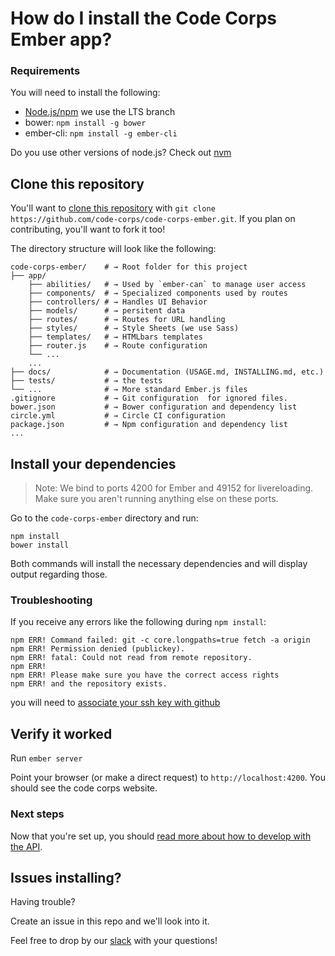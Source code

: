 # How do I install the Code Corps Ember app?

### Requirements

You will need to install the following: 

- [Node.js/npm](https://docs.npmjs.com/getting-started/installing-node) we use the LTS branch
- bower: `npm install -g bower`
- ember-cli: `npm install -g ember-cli`

Do you use other versions of node.js? Check out [nvm](https://github.com/creationix/nvm)

## Clone this repository

You'll want to [clone this repository](https://help.github.com/articles/cloning-a-repository/) with `git clone https://github.com/code-corps/code-corps-ember.git`. If you plan on contributing, you'll want to fork it too!

The directory structure will look like the following:

```shell
code-corps-ember/    # → Root folder for this project
├── app/
    ├── abilities/   # → Used by `ember-can` to manage user access
    ├── components/  # → Specialized components used by routes
    ├── controllers/ # → Handles UI Behavior
    ├── models/      # → persitent data
    ├── routes/      # → Routes for URL handling
    ├── styles/      # → Style Sheets (we use Sass)
    ├── templates/   # → HTMLbars templates
    ├── router.js    # → Route configuration
    └── ...
    ...
├── docs/            # → Documentation (USAGE.md, INSTALLING.md, etc.)
├── tests/           # → the tests
└── ...              # → More standard Ember.js files
.gitignore           # → Git configuration  for ignored files.
bower.json           # → Bower configuration and dependency list
circle.yml           # → Circle CI configuration
package.json         # → Npm configuration and dependency list
...
```

## Install your dependencies

> Note: We bind to ports 4200 for Ember and 49152 for livereloading. Make sure you aren't running anything else on these ports.

Go to the `code-corps-ember` directory and run:

```shell
npm install
bower install
```

Both commands will install the necessary dependencies and will display output regarding those.

### Troubleshooting

If you receive any errors like the following during `npm install`:

```shell
npm ERR! Command failed: git -c core.longpaths=true fetch -a origin
npm ERR! Permission denied (publickey).
npm ERR! fatal: Could not read from remote repository.
npm ERR!
npm ERR! Please make sure you have the correct access rights
npm ERR! and the repository exists.
```

you will need to [associate your ssh key with github](https://help.github.com/articles/generating-an-ssh-key/)

## Verify it worked
Run `ember server`

Point your browser (or make a direct request) to `http://localhost:4200`. You should see the code corps website.

### Next steps

Now that you're set up, you should [read more about how to develop with the API](USAGE.md).

## Issues installing?

Having trouble?

Create an issue in this repo and we'll look into it.

Feel free to drop by our [slack](https://codecorps.slack.com) with your questions!
